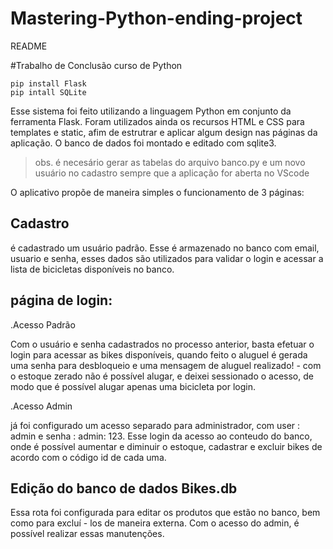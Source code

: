 # Mastering-Python-ending-project

README

#Trabalho de Conclusão curso de Python

```
pip install Flask
pip intall SQLite
```

Esse sistema foi feito utilizando a linguagem Python em conjunto da ferramenta Flask. Foram utilizados ainda os recursos HTML e CSS para templates e static, afim de estrutrar e aplicar algum design nas páginas da aplicação. O banco de dados foi montado e editado com sqlite3.


>obs. é necesário gerar as tabelas do arquivo banco.py e um novo usuário no cadastro sempre que a aplicação for aberta no VScode


O aplicativo propõe de maneira simples o funcionamento de 3 páginas:


<h2> Cadastro </h2> 

é cadastrado um usuário padrão. Esse é armazenado no banco com email, usuario e senha, esses dados são utilizados para validar o login e acessar a lista de bicicletas disponíveis no banco.

<h2> página de login:</h2> 

.Acesso Padrão

Com o usuário e senha cadastrados no processo anterior, basta efetuar o login para acessar as bikes disponíveis, quando feito o aluguel é gerada uma senha para desbloqueio e uma mensagem de aluguel realizado! - com o estoque zerado não é possível alugar, e deixei sessionado o acesso, de modo que é possível alugar apenas uma bicicleta por login.


.Acesso Admin

já foi configurado um acesso separado para administrador, com user : admin e senha : admin: 123. Esse login da acesso ao conteudo do banco, onde é possível aumentar e diminuir o estoque, cadastrar e excluir bikes de acordo com o código id de cada uma.


<h2> Edição do banco de dados Bikes.db</h2> 

Essa rota foi configurada para editar os produtos que estão no banco, bem como para excluí - los de maneira externa. Com o acesso do admin, é possível realizar essas manutenções. 
